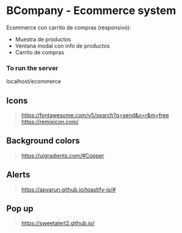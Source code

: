# BCompany - Ecommerce system
Ecommerce con carrito de compras (responsivo):
* Muestra de productos
* Ventana modal con info de productos
* Carrito de compras

### To run the server

localhost/ecommerce

## Icons
> https://fontawesome.com/v5/search?q=send&o=r&m=free
> https://remixicon.com/


## Background colors
> https://uigradients.com/#Copper

## Alerts
> https://apvarun.github.io/toastify-js/#

## Pop up
> https://sweetalert2.github.io/